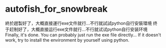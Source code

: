 # autofish_for_snowbreak

終於趕製好了，大概直接運行exe文件就行...不行就試試python自行安裝環境
终于赶制好了，大概直接运行exe文件就行...不行就试试python自行安装环境
Finally, it's done. You can probably just run the exe file directly... If it doesn't work, try to install the environment by yourself using python.
